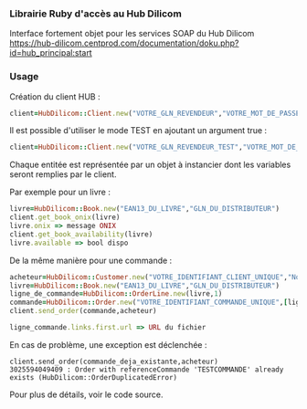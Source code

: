 ### Librairie Ruby d'accès au Hub Dilicom

Interface fortement objet pour les services SOAP du Hub Dilicom https://hub-dilicom.centprod.com/documentation/doku.php?id=hub_principal:start

### Usage

Création du client HUB :
```ruby
client=HubDilicom::Client.new("VOTRE_GLN_REVENDEUR","VOTRE_MOT_DE_PASSE_REVENDEUR")
```

Il est possible d'utiliser le mode TEST en ajoutant un argument true :
```ruby
client=HubDilicom::Client.new("VOTRE_GLN_REVENDEUR_TEST","VOTRE_MOT_DE_PASSE_REVENDEUR_TEST",true)
```

Chaque entitée est représentée par un objet à instancier dont les variables seront remplies par le client.

Par exemple pour un livre :
```ruby
livre=HubDilicom::Book.new("EAN13_DU_LIVRE","GLN_DU_DISTRIBUTEUR")
client.get_book_onix(livre)
livre.onix => message ONIX
client.get_book_availability(livre)
livre.available => bool dispo
```

De la même manière pour une commande :
```ruby
acheteur=HubDilicom::Customer.new("VOTRE_IDENTIFIANT_CLIENT_UNIQUE","Nom du client","Pays","Code postal","Ville")
livre=HubDilicom::Book.new("EAN13_DU_LIVRE","GLN_DU_DISTRIBUTEUR")
ligne_de_commande=HubDilicom::OrderLine.new(livre,1)
commande=HubDilicom::Order.new("VOTRE_IDENTIFIANT_COMMANDE_UNIQUE",[ligne_de_commande])
client.send_order(commande,acheteur)

ligne_commande.links.first.url => URL du fichier
```

En cas de problème, une exception est déclenchée :
```
client.send_order(commande_deja_existante,acheteur)
3025594049409 : Order with referenceCommande 'TESTCOMMANDE' already exists (HubDilicom::OrderDuplicatedError)
```

Pour plus de détails, voir le code source.

